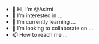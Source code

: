 - 👋 Hi, I’m @Asirni
- 👀 I’m interested in ...
- 🌱 I’m currently learning ...
- 💞️ I’m looking to collaborate on ...
- 📫 How to reach me ...

<!---
Asirni/Asirni is a ✨ special ✨ repository because its `README.md` (this file) appears on your GitHub profile.
You can click the Preview link to take a look at your changes.
--->
